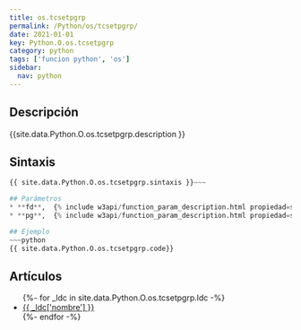 ```yaml
---
title: os.tcsetpgrp
permalink: /Python/os/tcsetpgrp/
date: 2021-01-01
key: Python.O.os.tcsetpgrp
category: python
tags: ['funcion python', 'os']
sidebar: 
  nav: python
---
```


## Descripción
{{site.data.Python.O.os.tcsetpgrp.description }}

## Sintaxis
~~~python
{{ site.data.Python.O.os.tcsetpgrp.sintaxis }}~~~

## Parámetros
* **fd**,  {% include w3api/function_param_description.html propiedad=site.data.Python.O.os.tcsetpgrp valor="fd" %}
* **pg**,  {% include w3api/function_param_description.html propiedad=site.data.Python.O.os.tcsetpgrp valor="pg" %}

## Ejemplo
~~~python
{{ site.data.Python.O.os.tcsetpgrp.code}}
~~~

## Artículos
<ul>
{%- for _ldc in site.data.Python.O.os.tcsetpgrp.ldc -%}
   <li>
       <a href="{{_ldc['url'] }}">{{ _ldc['nombre'] }}</a>
   </li>
{%- endfor -%}
</ul>
